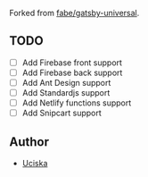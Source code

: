 Forked from [fabe/gatsby-universal](https://github.com/fabe/gatsby-universal).

## TODO

- [ ] Add Firebase front support
- [ ] Add Firebase back support
- [ ] Add Ant Design support
- [ ] Add Standardjs support
- [ ] Add Netlify functions support
- [ ] Add Snipcart support

## Author

* [Uciska](https://github.com/uciska)
